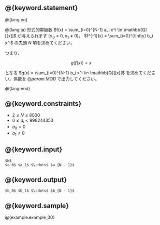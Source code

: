 ## @{keyword.statement}

@{lang.en}

@{lang.ja}
形式的冪級数 $f(x) = \sum_{i=0}^{N-1} a_i x^i \in \mathbb{Q}[[x]]$ が与えられます ($a_0 = 0, a_1 \neq 0$)。
$f^{-1}(x) = \sum_{i=0}^{\infty} b_i x^i$ の先頭 $N$ 項を求めてください。

つまり、

$$
g(f(x))=x
$$

となる $g(x) = \sum_{i=0}^{N-1} b_i x^i \in \mathbb{Q}[[x]]$ を求めてください。係数を $@{param.MOD}$ で出力してください。

@{lang.end}

## @{keyword.constraints}

- $2 \leq N \leq 8000$
- $0 \leq a_i < 998244353$
- $a_0 = 0$
- $a_1  \neq 0$

## @{keyword.input}

```
$N$
$a_0$ $a_1$ $\cdots$ $a_{N - 1}$
```

## @{keyword.output}

```
$b_0$ $b_1$ $\cdots$ $b_{N - 1}$
```

## @{keyword.sample}

@{example.example_00}
